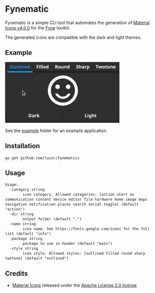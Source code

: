 # Fynematic

Fynematic is a simple CLI tool that automates the generation of [Material Icons v4.0.0](https://fonts.google.com/icons) for the [Fyne](https://fyne.io/) toolkit. 

The generated icons are compatible with the dark and light themes.

## Example

<img alt="example" src="img/example.gif" width="374px" />

See the [example](/example) folder for an example application.

## Installation

```
go get github.com/lucor/fynematics
```

## Usage

```
Usage:
  -category string
    	icon category. Allowed categories: [action alert av communication content device editor file hardware home image maps navigation notification places search social toggle] (default "action")
  -dir string
    	output folder (default ".")
  -name string
    	icon name. See https://fonts.google.com/icons for the full list (default "info")
  -package string
    	package to use in header (default "main")
  -style string
    	icon style. Allowed styles: [outlined filled round sharp twotone] (default "outlined")
```

## Credits

- [Material Icons](https://github.com/google/material-design-icons) released under the [Apache License 2.0 license](https://github.com/google/material-design-icons/blob/4.0.0/LICENSE)
